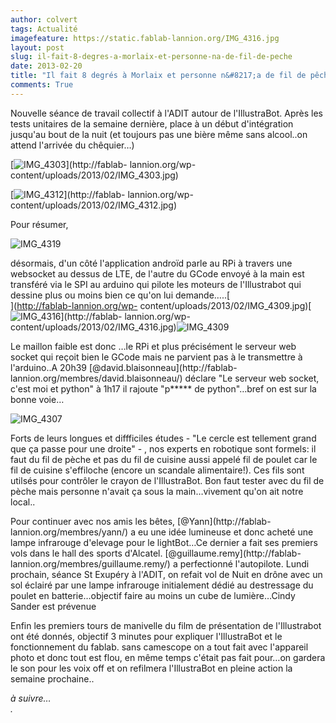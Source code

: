 ```yaml
---
author: colvert
tags: Actualité
imagefeature: https://static.fablab-lannion.org/IMG_4316.jpg
layout: post
slug: il-fait-8-degres-a-morlaix-et-personne-na-de-fil-de-peche
date: 2013-02-20
title: "Il fait 8 degrés à Morlaix et personne n&#8217;a de fil de pêche !"
comments: True
---
```

Nouvelle séance de travail collectif à l'ADIT autour de l'IllustraBot. Après
les tests unitaires de la semaine dernière, place à un début d'intégration
jusqu'au bout de la nuit (et toujours pas une bière même sans alcool..on
attend l'arrivée du chêquier…)[  
](http://fablab-lannion.org/wp-content/uploads/2013/02/IMG_4319.jpg)

[![IMG_4303](https://static.fablab-lannion.org/IMG_4303-300x200.jpg)](http://fablab-
lannion.org/wp-content/uploads/2013/02/IMG_4303.jpg)

[![IMG_4312](https://static.fablab-lannion.org/IMG_4312-300x200.jpg)](http://fablab-
lannion.org/wp-content/uploads/2013/02/IMG_4312.jpg)

















Pour résumer,

![IMG_4319](https://static.fablab-lannion.org/IMG_4319-300x200.jpg)

désormais, d'un côté l'application androïd parle au RPi à travers une
websocket au dessus de LTE, de l'autre du GCode envoyé à la main est transféré
via le SPI au arduino qui pilote les moteurs de l'Illustrabot qui dessine plus
ou moins bien ce qu'on lui demande…..[  
](http://fablab-lannion.org/wp-
content/uploads/2013/02/IMG_4309.jpg)[![IMG_4316](https://static.fablab-lannion.org/IMG_4316-300x200.jpg)](http://fablab-
lannion.org/wp-
content/uploads/2013/02/IMG_4316.jpg)![IMG_4309](https://static.fablab-lannion.org/IMG_4309-300x200.jpg)

Le maillon faible est donc …le RPi et plus précisément le serveur web socket
qui reçoit bien le GCode mais ne parvient pas à le transmettre à l'arduino..A
20h39 [@david.blaisonneau](http://fablab-
lannion.org/membres/david.blaisonneau/) déclare "Le serveur web socket, c'est
moi et python" à 1h17 il rajoute "p***** de python"…bref on est sur la bonne
voie…

![IMG_4307](https://static.fablab-lannion.org/IMG_4307-300x200.jpg)

Forts de leurs longues et diffficiles études - "Le cercle est tellement grand
que ça passe pour une droite" - , nos experts en robotique sont formels: il
faut du fil de pèche et pas du fil de cuisine aussi appelé fil de poulet car
le fil de cuisine s'effiloche (encore un scandale alimentaire!). Ces fils sont
utilsés pour contrôler le crayon de l'IllustraBot. Bon faut tester avec du fil
de pèche mais personne n'avait ça sous la main…vivement qu'on ait notre
local..

Pour continuer avec nos amis les bêtes, [@Yann](http://fablab-
lannion.org/membres/yann/) a eu une idée lumineuse et donc acheté une lampe
infrarouge d'elevage pour le lightBot…Ce dernier a fait ses premiers vols dans
le hall des sports d'Alcatel. [@guillaume.remy](http://fablab-
lannion.org/membres/guillaume.remy/) a perfectionné l'autopilote. Lundi
prochain, séance St Exupéry à l'ADIT, on refait vol de Nuit en drône avec un
sol éclairé par une lampe infrarouge initialement dédié au destressage du
poulet en batterie…objectif faire au moins un cube de lumière…Cindy Sander est
prévenue

Enfin les premiers tours de manivelle du film de présentation de l'Illustrabot
ont été donnés, objectif 3 minutes pour expliquer l'IllustraBot et le
fonctionnement du fablab. sans camescope on a tout fait avec l'appareil photo
et donc tout est flou, en même temps c'était pas fait pour…on gardera le son
pour les voix off et on refilmera l'IllustraBot en pleine action la semaine
prochaine..

_à suivre…  
._


